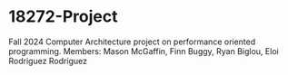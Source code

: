 # 18272-Project
Fall 2024 Computer Architecture project on performance oriented programming. Members: Mason McGaffin, Finn Buggy, Ryan Biglou, Eloi Rodriguez Rodriguez